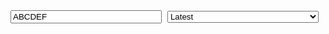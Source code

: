 <!--
Title: Shop 2 Beta
Scripts: 
- https://www.e-junkie.com/e-junkie-shop-script.js
- https://cdnjs.cloudflare.com/ajax/libs/fancybox/3.2.5/jquery.fancybox.min.js
Javascript: var ej = new EJ_Shop({client_id:328984,offset:8,lazy_loading_eff:400,pinned:['pntbtr', 'vgnt150', 'vgnsnk'],custom_thumbnails:{'pntbtr':'http://peepalfarm.org/images/pnt_btr_joey01_600.jpg','vgnt150':'http://peepalfarm.org/images/vegantella.jpg'}});alert(ej);
-->
<link href="https://cdnjs.cloudflare.com/ajax/libs/fancybox/3.2.5/jquery.fancybox.min.css" rel="stylesheet">
<style>
.input_div{
	margin-top: 10px;
	margin-bottom: 15px;
}
.input_div input{ width: 48%; margin-right: 1%; }
.input_div select{ width: 48%; margin-right: 1%; }
.row{
	margin-bottom: 20px;
}
.cart_btn{
	text-decoration: none;
	background-color: #009900;
	padding: 10px;
	border-radius: 3px;
	color: #fff;
	margin-top: 15px;
	display: block;
	width: fit-content;
	line-height: 0px;
}
.cart_btn:hover{
	color: white
}
.label{
	margin-top: 10px;
}
.input, select{
	margin-bottom: 0px;
}
.SndCol{
	padding: 20px;
}
.mobile-friendly{
	display: none;
}
.desktop-friendly{
	display: block;
}
@media(max-width: 600px){
	.index{
		text-align: center;
	}
	.cart_btn{ width: 100%; }
	.SndCol{
		padding: 0px;
	}
	.mobile-friendly{
		display: block;
	}
	.desktop-friendly{
		display: none;
	}
}
.modal{
	font-family: 'Raleway';
}
.modal img{
    display: block;
    max-width: 100%;
    margin: 20px;
}
</style>

<div class="input_div" style="margin-top: 10vh">
	<input class="input" type="text" placeholder="Search Products" value="ABCDEF" id="ej_search_handler">
	<select id="ej_sort_handler">
		<option value="Latest">Latest</option>
		<option value="Popular">Popular</option>
	</select>
</div>
<div id="app_container"></div>
<div id="listing_template" hidden>
	<div class="index">
		<div class="row" id="{identifier}" style="{style}">
		 		<div class="one-half column" data-fancybox data-src="#modal_{identifier}">
					<p><strong>{title}</strong><br/>{tagline}</p>
					<img src="{thumbnail}" alt="{title}" title="{title}">
		<!-- 			<p style="font-size: 13px;">{details}</p> -->
				</div>
				<div class="one-half column SndCol"> 
		<!-- 			<quote style="font-size: 12px;">{description}</quote> -->
				{form}
				{options_template}
				<p>₹{price}</p>
				<button type="button" class="cart_btn {button_class}" onclick="{onclick}">
		            Add To Cart
		        </button>	
				{/form}
				</div>    
		</div>
	</div>
	<div class="modal" id="modal_{identifier}" style="display: none">
		<div class="row" style="text-align: left">
	 		<div class="one-half column">
    			<p><strong>{title}</strong></p>
    			<img src="{custom_thumbnail}" alt="{title}" title="{title}">
				<quote style="font-size: 14px;">{description}</quote>
				<div class="desktop-friendly">
					{form}
					{options_template}
					<p>₹{price}</p>
					<button type="button" class="cart_btn {button_class}" onclick="{onclick}">
			            Add To Cart
		            </button>
					{/form}
				</div>
    		</div>
    		<div class="one-half column SndCol"> 
				<p style="font-size: 14px;">{details}</p>
				<div class="mobile-friendly">
					{form}
					{options_template}
					<p>₹{price}</p>
					<button type="button" class="cart_btn {button_class}" onclick="{onclick}">
			            Add To Cart
		            </button>
					{/form}
				</div>
    		</div>    
		</div>
	</div>

</div>

<div id="dropdown_template" hidden>
	<label class="label">{label}</label>
	{hidden}
	<select name="{name}">{options}</select>
</div>
<div id="text_template" hidden>
	<label class="label">{label}</label>
	<input class="input" type="text" placeholder="{placeholder}" name="{name}">
	{hidden}
</div>

